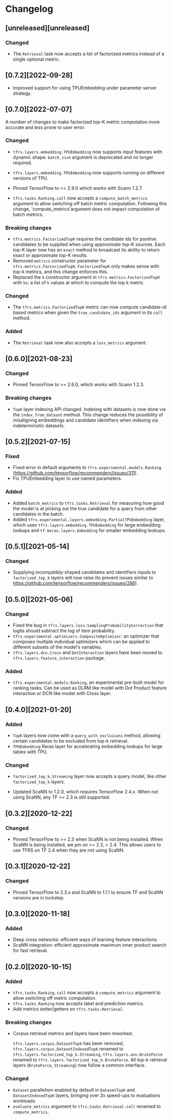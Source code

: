 # Changelog

## [unreleased][unreleased]

### Changed

-   The `Retrieval` task now accepts a list of factorized metrics instead of a
    single optional metric.

## [0.7.2][2022-09-28]

-   Improved support for using TPUEmbedding under parameter server strategy.

## [0.7.0][2022-07-07]

A number of changes to make factorized top-K metric computation more accurate
and less prone to user error.

### Changed

-   `tfrs.layers.embedding.TPUEmbedding` now supports input features with
    dynamic shape. `batch_size` argument is deprecated and no longer required.

-   `tfrs.layers.embedding.TPUEmbedding` now supports running on different
    versions of TPU.

-   Pinned TensorFlow to >= 2.9.0 which works with Scann 1.2.7.

-   `tfrs.tasks.Ranking.call` now accepts a `compute_batch_metrics` argument to
    allow switching off batch metric computation. Following this change,
    'compute_metrics'argument does not impact computation of batch metrics.

### Breaking changes

-   `tfrs.metrics.FactorizedTopK` requires the candidate ids for positive
    candidates to be supplied when using approximate top-K sources. Each top-K
    layer now has an `exact` method to broadcast its ability to return exact or
    approximate top-K results.
-   Removed `metrics` constructor parameter for `tfrs.metrics.FactorizedTopK`.
    `FactorizedTopK` only makes sense with top-k metrics, and this change
    enforces this.
-   Replaced the `k` constructor argument in `tfrs.metrics.FactorizedTopK` with
    `ks`: a list of `k` values at which to compute the top k metric.

### Changed

-   The `tfrs.metrics.FactorizedTopK` metric can now compute candidate-id based
    metrics when given the `true_candidate_ids` argument in its `call` method.

### Added

-   The `Retrieval` task now also accepts a `loss_metrics` argument.

## [0.6.0][2021-08-23]

### Changed

-   Pinned TensorFlow to >= 2.6.0, which works with Scann 1.2.3.

### Breaking changes

-   `TopK` layer indexing API changed. Indexing with datasets is now done via
    the `index_from_dataset` method. This change reduces the possibility of
    misaligning embeddings and candidate identifiers when indexing via
    indeterministic datasets.

## [0.5.2][2021-07-15]

### Fixed

-   Fixed error in default arguments to `tfrs.experimental.models.Ranking`
    (https://github.com/tensorflow/recommenders/issues/311).
-   Fix TPUEmbedding layer to use named parameters.

### Added

-   Added `batch_metrics` to `tfrs.tasks.Retrieval` for measuring how good the
    model is at picking out the true candidate for a query from other candidates
    in the batch.
-   Added `tfrs.experimental.layers.embedding.PartialTPUEmbedding` layer, which
    uses `tfrs.layers.embedding.TPUEmbedding` for large embedding lookups and
    `tf.keras.layers.Embedding` for smaller embedding lookups.

## [0.5.1][2021-05-14]

### Changed

-   Supplying incompatibly-shaped candidates and identifiers inputs to
    `factorized_top_k` layers will now raise (to prevent issues similar to
    https://github.com/tensorflow/recommenders/issues/286).

## [0.5.0][2021-05-06]

### Changed

-   Fixed the bug in `tfrs.layers.loss.SamplingProbabilityCorrection` that logits
    should subtract the log of item probability.
-   `tfrs.experimental.optimizers.CompositeOptimizer`: an optimizer that
    composes multiple individual optimizers which can be applied to different
    subsets of the model's variables.
-   `tfrs.layers.dcn.Cross` and `DotInteraction` layers have been moved to
    `tfrs.layers.feature_interaction` package.

### Added

-   `tfrs.experimental.models.Ranking`, an experimental pre-built model for
    ranking tasks. Can be used as DLRM like model with Dot Product feature
    interaction or DCN like model with Cross layer.

## [0.4.0][2021-01-20]

### Added

-   `TopK` layers now come with a `query_with_exclusions` method, allowing
    certain candidates to be excluded from top-k retrieval.
-   `TPUEmbedding` Keras layer for accelerating embedding lookups for large
    tables with TPU.

### Changed

-   `factorized_top_k.Streaming` layer now accepts a query model, like other
    `factorized_top_k` layers.

-   Updated ScaNN to 1.2.0, which requires TensorFlow 2.4.x. When not using
    ScaNN, any TF >= 2.3 is still supported.

## [0.3.2][2020-12-22]

### Changed

-   Pinned TensorFlow to >= 2.3 when ScaNN is not being installed. When ScaNN is
    being installed, we pin on >= 2.3, < 2.4. This allows users to use TFRS on
    TF 2.4 when they are not using ScaNN.

## [0.3.1][2020-12-22]

### Changed

-   Pinned TensorFlow to 2.3.x and ScaNN to 1.1.1 to ensure TF and ScaNN
    versions are in lockstep.

## [0.3.0][2020-11-18]

### Added

-   Deep cross networks: efficient ways of learning feature interactions.
-   ScaNN integration: efficient approximate maximum inner product search for
    fast retrieval.

## [0.2.0][2020-10-15]

### Added

-   `tfrs.tasks.Ranking.call` now accepts a `compute_metrics` argument to allow
    switching off metric computation.
-   `tfrs.tasks.Ranking` now accepts label and prediction metrics.
-   Add metrics setter/getters on `tfrs.tasks.Retrieval`.

### Breaking changes

-   Corpus retrieval metrics and layers have been reworked.

    `tfrs.layers.corpus.DatasetTopk` has been removed,
    `tfrs.layers.corpus.DatasetIndexedTopK` renamed to
    `tfrs.layers.factorized_top_k.Streaming`, `tfrs.layers.ann.BruteForce`
    renamed to `tfrs.layers.factorized_top_k.BruteForce`. All top-k retrieval
    layers (`BruteForce`, `Streaming`) now follow a common interface.

### Changed

-   `Dataset` parallelism enabled by default in `DatasetTopK` and
    `DatasetIndexedTopK` layers, bringing over 2x speed-ups to evaluations
    workloads.
-   `evaluate_metrics` argument to `tfrs.tasks.Retrieval.call` renamed to
    `compute_metrics`.
